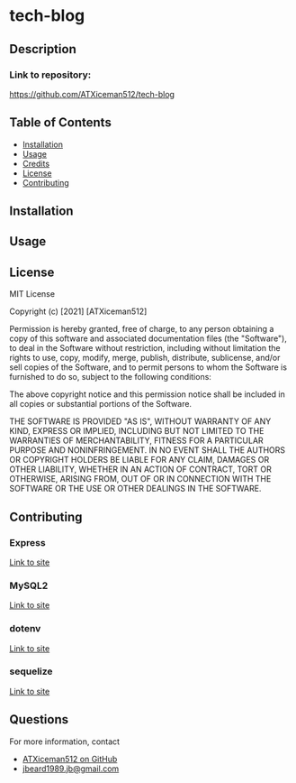 # tech-blog

## Description

### Link to repository:

https://github.com/ATXiceman512/tech-blog

## Table of Contents

- [Installation](#installation)
- [Usage](#usage)
- [Credits](#credits)
- [License](#license)
- [Contributing](#Contributing)

## Installation

## Usage

## License

MIT License

Copyright (c) [2021] [ATXiceman512]

Permission is hereby granted, free of charge, to any person obtaining a copy
of this software and associated documentation files (the "Software"), to deal
in the Software without restriction, including without limitation the rights
to use, copy, modify, merge, publish, distribute, sublicense, and/or sell
copies of the Software, and to permit persons to whom the Software is
furnished to do so, subject to the following conditions:

The above copyright notice and this permission notice shall be included in all
copies or substantial portions of the Software.

THE SOFTWARE IS PROVIDED "AS IS", WITHOUT WARRANTY OF ANY KIND, EXPRESS OR
IMPLIED, INCLUDING BUT NOT LIMITED TO THE WARRANTIES OF MERCHANTABILITY,
FITNESS FOR A PARTICULAR PURPOSE AND NONINFRINGEMENT. IN NO EVENT SHALL THE
AUTHORS OR COPYRIGHT HOLDERS BE LIABLE FOR ANY CLAIM, DAMAGES OR OTHER
LIABILITY, WHETHER IN AN ACTION OF CONTRACT, TORT OR OTHERWISE, ARISING FROM,
OUT OF OR IN CONNECTION WITH THE SOFTWARE OR THE USE OR OTHER DEALINGS IN THE
SOFTWARE.

## Contributing

### Express
[Link to site](https://www.npmjs.com/package/express)

### MySQL2
[Link to site](https://www.npmjs.com/package/mysql2)

### dotenv
[Link to site](https://www.npmjs.com/package/dotenv)

### sequelize
[Link to site](https://www.npmjs.com/package/sequelize)

  ## Questions
  For more information, contact  
  * [ATXiceman512 on GitHub](https://github.com/ATXiceman512)  
  * [jbeard1989.jb@gmail.com](mailto:jbeard1989.jb@gmail.com)


